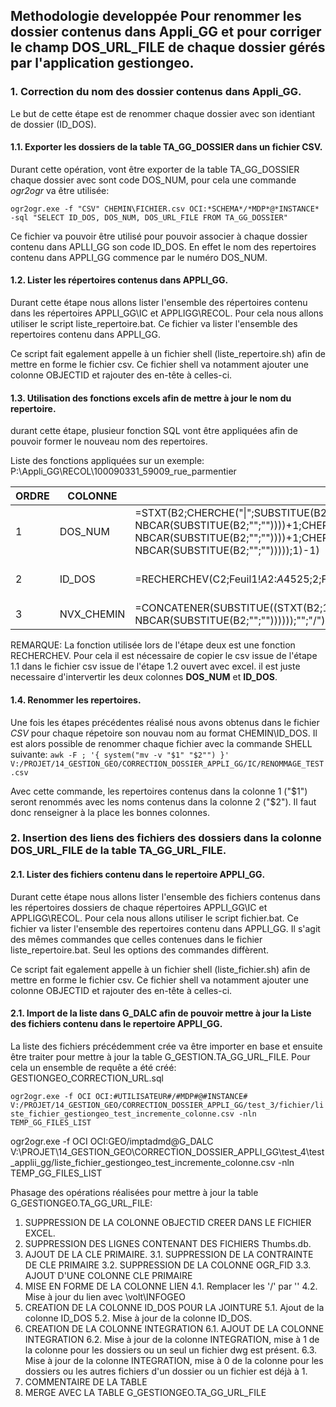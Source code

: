 ## Methodologie developpée Pour renommer les dossier contenus dans Appli_GG et pour corriger le champ __DOS_URL_FILE__ de chaque dossier gérés par l'application gestiongeo.

### 1. Correction du nom des dossier contenus dans Appli_GG.

Le but de cette étape est de renommer chaque dossier avec son identiant de dossier (ID_DOS).

#### 1.1. Exporter les dossiers de la table TA_GG_DOSSIER dans un fichier CSV.

Durant cette opération, vont être exporter de la table TA_GG_DOSSIER chaque dossier avec sont code DOS_NUM, pour cela une commande *ogr2ogr* va être utilisée:

``
ogr2ogr.exe -f "CSV" CHEMIN\FICHIER.csv OCI:*SCHEMA*/*MDP*@*INSTANCE* -sql "SELECT ID_DOS, DOS_NUM, DOS_URL_FILE FROM TA_GG_DOSSIER"
``

Ce fichier va pouvoir être utilisé pour pouvoir associer à chaque dossier contenu dans APLLI_GG son code ID_DOS. En effet le nom des repertoires contenu dans APPLI_GG commence par le numéro DOS_NUM.

#### 1.2. Lister les répertoires contenus dans APPLI_GG.

Durant cette étape nous allons lister l'ensemble des répertoires contenu dans les répertoires APPLI_GG\IC et APPLIGG\RECOL. Pour cela nous allons utiliser le script liste_repertoire.bat. Ce fichier va lister l'ensemble des repertoires contenu dans APPLI_GG.

Ce script fait egalement appelle à un fichier shell (liste_repertoire.sh) afin de mettre en forme le fichier csv. Ce fichier shell va notamment ajouter une colonne OBJECTID et rajouter des en-tête à celles-ci.

#### 1.3. Utilisation des fonctions excels afin de mettre à jour le nom du repertoire.

durant cette étape, plusieur fonction SQL vont être appliquées afin de pouvoir former le nouveau nom des repertoires.

Liste des fonctions appliquées sur un exemple: P:\Appli_GG\RECOL\100090331_59009_rue_parmentier

| ORDRE | COLONNE    | FONCTION                                                                                                                                                                                                                                                                 | RESULTAT                                     | REMARQUE               |
|-------|------------|--------------------------------------------------------------------------------------------------------------------------------------------------------------------------------------------------------------------------------------------------------------------------|----------------------------------------------|------------------------|
| 1     | DOS_NUM    | =STXT(B2;CHERCHE("\|";SUBSTITUE(B2;"\";"\|";NBCAR(B2)-NBCAR(SUBSTITUE(B2;"\";""))))+1;CHERCHE("_";STXT(B2;CHERCHE("\|";SUBSTITUE(B2;"\";"\|";NBCAR(B2)-NBCAR(SUBSTITUE(B2;"\";""))))+1;CHERCHE("\|";SUBSTITUE(B2;"\";"\|";NBCAR(B2)-NBCAR(SUBSTITUE(B2;"\";"")))));1)-1) | 100090331                                    |                        |
| 2     | ID_DOS     | =RECHERCHEV(C2;Feuil1!$A$2:$A$4525;2;FAUX)                                                                                                                                                                                                                               | 3744                                         | ATTENTION A LA MATRICE |
| 3     | NVX_CHEMIN | =CONCATENER(SUBSTITUE((STXT(B2;1;CHERCHE("\|";SUBSTITUE(B2;"\";"\|";NBCAR(B2)-NBCAR(SUBSTITUE(B2;"\";""))))));"\";"/");D2)                                                                                                                                               | V:/PROJET/14_GESTION_GEO/Appli_GG/RECOL/3744 |                        |


REMARQUE:
La fonction utilisée lors de l'étape deux est une fonction RECHERCHEV. Pour cela il est nécessaire de copier le csv issue de l'étape 1.1 dans le fichier csv issue de l'étape 1.2 ouvert avec excel.
il est juste necessaire d'intervertir les deux colonnes __DOS_NUM__ et __ID_DOS__.

#### 1.4. Renommer les repertoires.

Une fois les étapes précédentes réalisé nous avons obtenus dans le fichier _CSV_ pour chaque répetoire son nouvau nom au format CHEMIN\ID_DOS. Il est alors possible de renommer chaque fichier avec la commande SHELL suivante:
``
awk -F ; '{ system("mv -v "$1" "$2"") }' V:/PROJET/14_GESTION_GEO/CORRECTION_DOSSIER_APPLI_GG/IC/RENOMMAGE_TEST.csv
``

Avec cette commande, les repertoires contenus dans la colonne 1 ("$1") seront renommés avec les noms contenus dans la colonne 2 ("$2"). Il faut donc renseigner à la place les bonnes colonnes.

### 2. Insertion des liens des fichiers des dossiers dans la colonne DOS_URL_FILE de la table TA_GG_URL_FILE.

#### 2.1. Lister des fichiers contenu dans le repertoire APPLI_GG.

Durant cette étape nous allons lister l'ensemble des fichiers contenus dans les répertoires dossiers de chaque répertoires APPLI_GG\IC et APPLIGG\RECOL. Pour cela nous allons utiliser le script fichier.bat. Ce fichier va lister l'ensemble des repertoires contenu dans APPLI_GG. Il s'agit des mêmes commandes que celles contenues dans le fichier liste_repertoire.bat. Seul les options des commandes diffèrent.

Ce script fait egalement appelle à un fichier shell (liste_fichier.sh) afin de mettre en forme le fichier csv. Ce fichier shell va notamment ajouter une colonne OBJECTID et rajouter des en-tête à celles-ci.

#### 2.1. Import de la liste dans G_DALC afin de pouvoir mettre à jour la Liste des fichiers contenu dans le repertoire APPLI_GG.

La liste des fichiers précédemment crée va être importer en base et ensuite être traiter pour mettre à jour la table G_GESTION.TA_GG_URL_FILE. Pour cela un ensemble de requête a été créé:
GESTIONGEO_CORRECTION_URL.sql

``
ogr2ogr.exe -f OCI OCI:#UTILISATEUR#/#MDP#@#INSTANCE# V:/PROJET/14_GESTION_GEO/CORRECTION_DOSSIER_APPLI_GG/test_3/fichier/liste_fichier_gestiongeo_test_incremente_colonne.csv -nln TEMP_GG_FILES_LIST
``

ogr2ogr.exe -f OCI OCI:GEO/imptadmd@G_DALC V:\PROJET\14_GESTION_GEO\CORRECTION_DOSSIER_APPLI_GG\test_4\test_applii_gg/liste_fichier_gestiongeo_test_incremente_colonne.csv -nln TEMP_GG_FILES_LIST

Phasage des opérations réalisées pour mettre à jour la table G_GESTIONGEO.TA_GG_URL_FILE:
1. SUPPRESSION DE LA COLONNE OBJECTID CREER DANS LE FICHIER EXCEL.
2. SUPPRESSION DES LIGNES CONTENANT DES FICHIERS Thumbs.db.
3. AJOUT DE LA CLE PRIMAIRE.
3.1. SUPPRESSION DE LA CONTRAINTE DE CLE PRIMAIRE
3.2. SUPPRESSION DE LA COLONNE OGR_FID
3.3. AJOUT D'UNE COLONNE CLE PRIMAIRE
4. MISE EN FORME DE LA COLONNE LIEN
4.1. Remplacer les '/' par '\'
4.2. Mise à jour du lien avec \\volt\INFOGEO
5. CREATION DE LA COLONNE ID_DOS POUR LA JOINTURE
5.1. Ajout de la colonne ID_DOS
5.2. Mise à jour de la colonne ID_DOS.
6. CREATION DE LA COLONNE INTEGRATION
6.1. AJOUT DE LA COLONNE INTEGRATION
6.2. Mise à jour de la colonne INTEGRATION, mise à 1 de la colonne pour les dossiers ou un seul un fichier dwg est présent.
6.3. Mise à jour de la colonne INTEGRATION, mise à 0 de la colonne pour les dossiers ou les autres fichiers d'un dossier ou un fichier est déjà à 1.
7. COMMENTAIRE DE LA TABLE
8. MERGE AVEC LA TABLE G_GESTIONGEO.TA_GG_URL_FILE